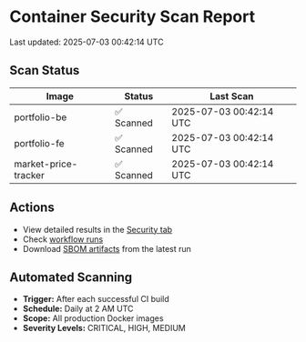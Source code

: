# Container Security Scan Report

Last updated: 2025-07-03 00:42:14 UTC

## Scan Status

| Image | Status | Last Scan |
|-------|--------|-----------|
| portfolio-be | ✅ Scanned | 2025-07-03 00:42:14 UTC |
| portfolio-fe | ✅ Scanned | 2025-07-03 00:42:14 UTC |
| market-price-tracker | ✅ Scanned | 2025-07-03 00:42:14 UTC |

## Actions

- View detailed results in the [Security tab](https://github.com/ktenman/portfolio/security/code-scanning)
- Check [workflow runs](https://github.com/ktenman/portfolio/actions/workflows/trivy-scan.yml)
- Download [SBOM artifacts](https://github.com/ktenman/portfolio/actions/workflows/trivy-scan.yml) from the latest run

## Automated Scanning

- **Trigger:** After each successful CI build
- **Schedule:** Daily at 2 AM UTC
- **Scope:** All production Docker images
- **Severity Levels:** CRITICAL, HIGH, MEDIUM


